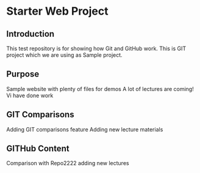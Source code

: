 # Starter Web Project

## Introduction

This test repository is for showing how Git and GitHub work.
This is GIT project which we are using as Sample project.
## Purpose

Sample website with plenty of files for demos
A lot of lectures are coming!
Vi have done work

## GIT Comparisons
Adding GIT comparisons feature
Adding new lecture materials

## GITHub Content
Comparison with Repo2222
adding new lectures
